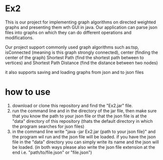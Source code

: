 # Ex2
This is our project for implementing graph algorithms on directed weighted graphs 
and presenting them wth GUI
in java. Our application can parse json files into graphs on which they can do 
different operations and modifications.

Our project support commonly used graph algorithms such as:tsp, isConnected 
(meaning is this graph strongly connected), center (finding the center of the graph)
Shortest Path (find the shortest path between to vertices) and Shortest Path Distance
(find the distance between two nodes)

it also supports saving and loading graphs from json and to json files

# how to use 
1. download or clone this repository and find the "Ex2.jar" file.
2. run the command line and in the directory of the jar file, then make sure that you know the
path to your json file or that the json file is at the "data" directory of this repository
   (thats the default directory in which the program searches for json files)
3. in the command line write
"java -jar Ex2.jar {path to your json file}" and the program wil run and the json file will be loaded.
if you have the json file in the "data" directory you can simply write its name
and the json will be loaded. (in both ways please also write the json file extension at the end i.e. "path/to/file.json" 
or "file.json")

